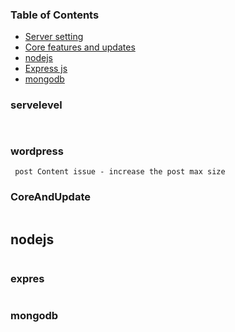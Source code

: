 ### Table of Contents


  - [Server setting](#servelevel)
  - [Core features and updates](#CoreAndUpdate)
  - [nodejs](#nodejs)
  - [Express js](#expres)
  - [mongodb](#mongodb)



### servelevel

```
   
```

### wordpress

```
 post Content issue - increase the post max size
```

### CoreAndUpdate

```

```

## nodejs

```

```


### expres
```

```

### mongodb

```


```
    
